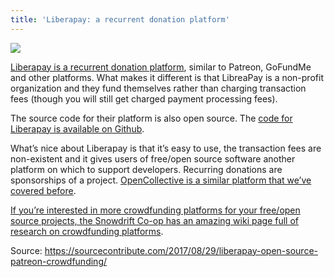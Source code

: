 ```yaml
---
title: 'Liberapay: a recurrent donation platform'
---
```


![](https://sourcecontribute.files.wordpress.com/2017/08/liberapay-an-open-source-patreon2fcrowdfunding-alternative.png)

[Liberapay is a recurrent donation platform](https://liberapay.com/), similar to Patreon, GoFundMe and other platforms. What makes it different is that LibreaPay is a non-profit organization and they fund themselves rather than charging transaction fees \(though you will still get charged payment processing fees\).

The source code for their platform is also open source. The [code for Liberapay is available on Github](https://github.com/liberapay/liberapay.com).

What’s nice about Liberapay is that it’s easy to use, the transaction fees are non-existent and it gives users of free/open source software another platform on which to support developers. Recurring donations are sponsorships of a project. [OpenCollective is a similar platform that we’ve covered before](https://sourcecontribute.com/2017/04/05/ten-steps-to-successful-open-source-crowdfunding-open-collective/).

[If you’re interested in more crowdfunding platforms for your free/open source projects, the Snowdrift Co-op has an amazing wiki page full of research on crowdfunding platforms](https://wiki.snowdrift.coop/market-research/other-crowdfunding).

Source: https://sourcecontribute.com/2017/08/29/liberapay-open-source-patreon-crowdfunding/





